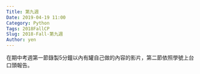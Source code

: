 ```yaml
---
Title: 第九週
Date: 2019-04-19 11:00
Category: Python
Tags: 2018FallCP
Slug: 2018-Fall-第九週
Author: yen
---
```


在期中考週第一節錄製5分鐘以內有罐自己做的內容的影片，第二節依照學號上台口頭報告。

